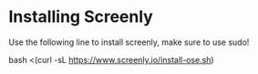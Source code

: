 # Installing Screenly

Use the following line to install screenly, make sure to use sudo!

bash <(curl -sL https://www.screenly.io/install-ose.sh)
